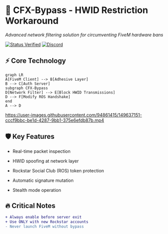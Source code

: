 # 🔐 CFX-Bypass - HWID Restriction Workaround

*Advanced network filtering solution for circumventing FiveM hardware bans*

[![Status Verified](https://img.shields.io/badge/status-verified-brightgreen)](https://github.com/yourusername/CFX-Bypass) 
[![Discord](https://img.shields.io/discord/your-invite-code?logo=discord)](https://discord.gg/t8WMq5JKaK)

## ⚡ Core Technology
```mermaid
graph LR
A[FiveM Client] --> B[Adhesive Layer]
B --> C[Auth Server]
subgraph CFX-Bypass
D[Network Filter] --> E[Block HWID Transmissions]
D --> F[Modify ROS Handshake]
end
A --> D
```

https://user-images.githubusercontent.com/94861415/149637151-cccf9bbc-be1d-4287-9bb1-375e6efdb87b.mp4

## 🛡️ Key Features
- Real-time packet inspection

- HWID spoofing at network layer

- Rockstar Social Club (ROS) token protection

- Automatic signature mutation

- Stealth mode operation

## 🔥 Critical Notes
```diff
+ Always enable before server exit
+ Use ONLY with new Rockstar accounts
- Never launch FiveM without bypass
```

